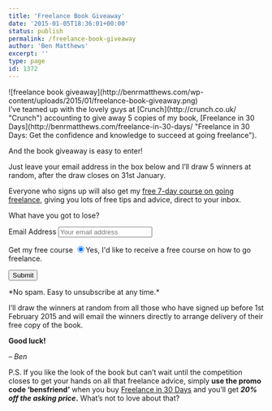 ```yaml
---
title: 'Freelance Book Giveaway'
date: '2015-01-05T18:36:01+00:00'
status: publish
permalink: /freelance-book-giveaway
author: 'Ben Matthews'
excerpt: ''
type: page
id: 1372
---
```

<div id="giveaway">![freelance book giveaway](http://benrmatthews.com/wp-content/uploads/2015/01/freelance-book-giveaway.png)</div>I’ve teamed up with the lovely guys at [Crunch](http://crunch.co.uk/ "Crunch") accounting to give away 5 copies of my book, [Freelance in 30 Days](http://benrmatthews.com/freelance-in-30-days/ "Freelance in 30 Days: Get the confidence and knowledge to succeed at going freelance").

And the book giveaway is easy to enter!

Just leave your email address in the box below and I’ll draw 5 winners at random, after the draw closes on 31st January.

Everyone who signs up will also get my [free 7-day course on going freelance](https://benrmatthews.com/free-freelance-course/), giving you lots of free tips and advice, direct to your inbox.

What have you got to lose?

<script>(function() {
	window.mc4wp = window.mc4wp || {
		listeners: [],
		forms: {
			on: function(evt, cb) {
				window.mc4wp.listeners.push(
					{
						event   : evt,
						callback: cb
					}
				);
			}
		}
	}
})();
</script>

<form class="mc4wp-form mc4wp-form-1526 mc4wp-form-theme mc4wp-form-theme-red" data-id="1526" data-name="Default sign-up form" id="mc4wp-form-13" method="post"><div class="mc4wp-form-fields"> <label>Email Address</label> <input name="EMAIL" placeholder="Your email address" required="" type="email"></input>

 <label>Get my free course</label> <label> <input checked="checked" name="MMERGE1" type="radio" value="Yes, I'd like to receive a free 30 day course on how to go freelance."></input><span>Yes, I'd like to receive a free course on how to go freelance.</span> </label>

 <input type="submit" value="Submit"></input>

 </div><label style="display: none !important;">Leave this field empty if you're human: <input autocomplete="off" name="_mc4wp_honeypot" tabindex="-1" type="text" value=""></input></label><input name="_mc4wp_timestamp" type="hidden" value="1617708154"></input><input name="_mc4wp_form_id" type="hidden" value="1526"></input><input name="_mc4wp_form_element_id" type="hidden" value="mc4wp-form-13"></input><div class="mc4wp-response"></div></form>*No spam. Easy to unsubscribe at any time.*

I’ll draw the winners at random from all those who have signed up before 1st February 2015 and will email the winners directly to arrange delivery of their free copy of the book.

**Good luck!**

*– Ben*

P.S. If you like the look of the book but can’t wait until the competition closes to get your hands on all that freelance advice, simply **use the promo code ‘bensfriend’** when you buy [Freelance in 30 Days](http://benrmatthews.com/freelance-in-30-days/ "Freelance in 30 Days: Get the confidence and knowledge to succeed at going freelance") and you’ll get ***20% off the asking price*.** What’s not to love about that?